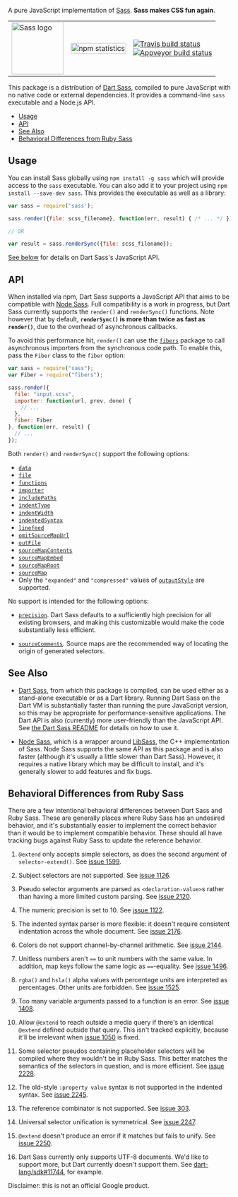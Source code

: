 A pure JavaScript implementation of [Sass][sass]. **Sass makes CSS fun again**.

<table>
  <tr>
    <td>
      <img width="118px" alt="Sass logo" src="https://rawgit.com/sass/sass-site/master/source/assets/img/logos/logo.svg" />
    </td>
    <td valign="middle">
      <a href="https://www.npmjs.com/package/sass"><img width="100%" alt="npm statistics" src="https://nodei.co/npm/sass.png?downloads=true"></a>
    </td>
    <td valign="middle">
      <a href="https://travis-ci.org/sass/dart-sass"><img alt="Travis build status" src="https://api.travis-ci.org/sass/dart-sass.svg?branch=master"></a>
      <br>
      <a href="https://ci.appveyor.com/project/nex3/dart-sass"><img alt="Appveyor build status" src="https://ci.appveyor.com/api/projects/status/84rl9hvu8uoecgef?svg=true"></a>
    </td>
  </tr>
</table>

[sass]: https://sass-lang.com/

This package is a distribution of [Dart Sass][], compiled to pure JavaScript
with no native code or external dependencies. It provides a command-line `sass`
executable and a Node.js API.

[Dart Sass]: https://github.com/sass/dart-sass

* [Usage](#usage)
* [API](#api)
* [See Also](#see-also)
* [Behavioral Differences from Ruby Sass](#behavioral-differences-from-ruby-sass)

## Usage

You can install Sass globally using `npm install -g sass` which will provide
access to the `sass` executable. You can also add it to your project using
`npm install --save-dev sass`. This provides the executable as well as a
library:

[npm]: https://www.npmjs.com/package/sass

```js
var sass = require('sass');

sass.render({file: scss_filename}, function(err, result) { /* ... */ });

// OR

var result = sass.renderSync({file: scss_filename});
```

[See below](#api) for details on Dart Sass's JavaScript API.

## API

When installed via npm, Dart Sass supports a JavaScript API that aims to be
compatible with [Node Sass](https://github.com/sass/node-sass#usage). Full
compatibility is a work in progress, but Dart Sass currently supports the
`render()` and `renderSync()` functions. Note however that by default,
**`renderSync()` is more than twice as fast as `render()`**, due to the overhead
of asynchronous callbacks.

To avoid this performance hit, `render()` can use the [`fibers`][fibers] package
to call asynchronous importers from the synchronous code path. To enable this,
pass the `Fiber` class to the `fiber` option:

[fibers]: https://www.npmjs.com/package/fibers

```js
var sass = require("sass");
var Fiber = require("fibers");

sass.render({
  file: "input.scss",
  importer: function(url, prev, done) {
    // ...
  },
  fiber: Fiber
}, function(err, result) {
  // ...
});
```

Both `render()` and `renderSync()` support the following options:

* [`data`](https://github.com/sass/node-sass#data)
* [`file`](https://github.com/sass/node-sass#file)
* [`functions`](https://github.com/sass/node-sass#functions--v300---experimental)
* [`importer`](https://github.com/sass/node-sass#importer--v200---experimental)
* [`includePaths`](https://github.com/sass/node-sass#includepaths)
* [`indentType`](https://github.com/sass/node-sass#indenttype)
* [`indentWidth`](https://github.com/sass/node-sass#indentwidth)
* [`indentedSyntax`](https://github.com/sass/node-sass#indentedsyntax)
* [`linefeed`](https://github.com/sass/node-sass#linefeed)
* [`omitSourceMapUrl`](https://github.com/sass/node-sass#omitsourcemapurl)
* [`outFile`](https://github.com/sass/node-sass#outfile)
* [`sourceMapContents`](https://github.com/sass/node-sass#sourcemapcontents)
* [`sourceMapEmbed`](https://github.com/sass/node-sass#sourcemapembed)
* [`sourceMapRoot`](https://github.com/sass/node-sass#sourcemaproot)
* [`sourceMap`](https://github.com/sass/node-sass#sourcemap)
* Only the `"expanded"` and `"compressed"` values of
  [`outputStyle`](https://github.com/sass/node-sass#outputstyle) are supported.

No support is intended for the following options:

* [`precision`](https://github.com/sass/node-sass#precision). Dart Sass defaults
  to a sufficiently high precision for all existing browsers, and making this
  customizable would make the code substantially less efficient.

* [`sourceComments`](https://github.com/sass/node-sass#sourcecomments). Source
  maps are the recommended way of locating the origin of generated selectors.

## See Also

* [Dart Sass][], from which this package is compiled, can be used either as a
  stand-alone executable or as a Dart library. Running Dart Sass on the Dart VM
  is substantially faster than running the pure JavaScript version, so this may
  be appropriate for performance-sensitive applications. The Dart API is also
  (currently) more user-friendly than the JavaScript API. See
  [the Dart Sass README][Using Dart Sass] for details on how to use it.

* [Node Sass][], which is a wrapper around [LibSass][], the C++ implementation
  of Sass. Node Sass supports the same API as this package and is also faster
  (although it's usually a little slower than Dart Sass). However, it requires a
  native library which may be difficult to install, and it's generally slower to
  add features and fix bugs.

[Using Dart Sass]: https://github.com/sass/dart-sass#using-dart-sass
[Node Sass]: https://www.npmjs.com/package/node-sass
[LibSass]: https://sass-lang.com/libsass

## Behavioral Differences from Ruby Sass

There are a few intentional behavioral differences between Dart Sass and Ruby
Sass. These are generally places where Ruby Sass has an undesired behavior, and
it's substantially easier to implement the correct behavior than it would be to
implement compatible behavior. These should all have tracking bugs against Ruby
Sass to update the reference behavior.

1. `@extend` only accepts simple selectors, as does the second argument of
   `selector-extend()`. See [issue 1599][].

2. Subject selectors are not supported. See [issue 1126][].

3. Pseudo selector arguments are parsed as `<declaration-value>`s rather than
   having a more limited custom parsing. See [issue 2120][].

4. The numeric precision is set to 10. See [issue 1122][].

5. The indented syntax parser is more flexible: it doesn't require consistent
   indentation across the whole document. See [issue 2176][].

6. Colors do not support channel-by-channel arithmetic. See [issue 2144][].

7. Unitless numbers aren't `==` to unit numbers with the same value. In
   addition, map keys follow the same logic as `==`-equality. See
   [issue 1496][].

8. `rgba()` and `hsla()` alpha values with percentage units are interpreted as
   percentages. Other units are forbidden. See [issue 1525][].

9. Too many variable arguments passed to a function is an error. See
   [issue 1408][].

10. Allow `@extend` to reach outside a media query if there's an identical
    `@extend` defined outside that query. This isn't tracked explicitly, because
    it'll be irrelevant when [issue 1050][] is fixed.

11. Some selector pseudos containing placeholder selectors will be compiled
    where they wouldn't be in Ruby Sass. This better matches the semantics of
    the selectors in question, and is more efficient. See [issue 2228][].

12. The old-style `:property value` syntax is not supported in the indented
    syntax. See [issue 2245][].

13. The reference combinator is not supported. See [issue 303][].

14. Universal selector unification is symmetrical. See [issue 2247][].

15. `@extend` doesn't produce an error if it matches but fails to unify. See
    [issue 2250][].

16. Dart Sass currently only supports UTF-8 documents. We'd like to support
    more, but Dart currently doesn't support them. See [dart-lang/sdk#11744][],
    for example.

[issue 1599]: https://github.com/sass/sass/issues/1599
[issue 1126]: https://github.com/sass/sass/issues/1126
[issue 2120]: https://github.com/sass/sass/issues/2120
[issue 1122]: https://github.com/sass/sass/issues/1122
[issue 2176]: https://github.com/sass/sass/issues/2176
[issue 2144]: https://github.com/sass/sass/issues/2144
[issue 1496]: https://github.com/sass/sass/issues/1496
[issue 1525]: https://github.com/sass/sass/issues/1525
[issue 1408]: https://github.com/sass/sass/issues/1408
[issue 1050]: https://github.com/sass/sass/issues/1050
[issue 2228]: https://github.com/sass/sass/issues/2228
[issue 2245]: https://github.com/sass/sass/issues/2245
[issue 303]: https://github.com/sass/sass/issues/303
[issue 2247]: https://github.com/sass/sass/issues/2247
[issue 2250]: https://github.com/sass/sass/issues/2250
[dart-lang/sdk#11744]: https://github.com/dart-lang/sdk/issues/11744

Disclaimer: this is not an official Google product.
